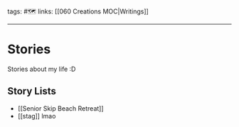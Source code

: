 tags: #🗺️
links: [[060 Creations MOC|Writings]] 

---
# Stories
Stories about my life :D

## Story Lists
- [[Senior Skip Beach Retreat]]
- [[stag]]
lmao